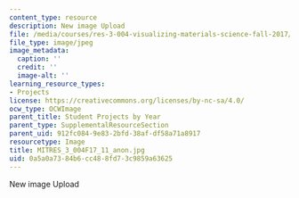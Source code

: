 ```yaml
---
content_type: resource
description: New image Upload
file: /media/courses/res-3-004-visualizing-materials-science-fall-2017/0a5a0a7384b6cc488fd73c9859a63625_MITRES_3_004F17_11_anon.jpg
file_type: image/jpeg
image_metadata:
  caption: ''
  credit: ''
  image-alt: ''
learning_resource_types:
- Projects
license: https://creativecommons.org/licenses/by-nc-sa/4.0/
ocw_type: OCWImage
parent_title: Student Projects by Year
parent_type: SupplementalResourceSection
parent_uid: 912fc084-9e83-2bfd-38af-df58a71a8917
resourcetype: Image
title: MITRES_3_004F17_11_anon.jpg
uid: 0a5a0a73-84b6-cc48-8fd7-3c9859a63625
---
```

New image Upload